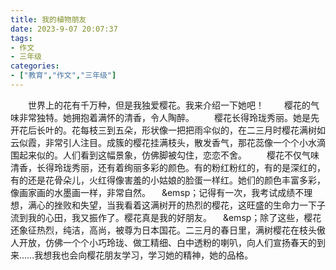 ```yaml
---
title: 我的植物朋友
date: 2023-9-07 20:07:37
tags:
- 作文
- 三年级
categories:
- ["教育","作文","三年级"]
---
```

&emsp;&emsp;世界上的花有千万种，但是我独爱樱花。我来介绍一下她吧！
&emsp;&emsp;樱花的气味非常独特。她拥抱着满怀的清香，令人陶醉。
&emsp;&emsp;樱花长得玲珑秀丽。她是先开花后长叶的。花每枝三到五朵，形状像一把把雨伞似的，在二三月时樱花满树如云似霞，非常引人注目。成簇的樱花挂满枝头，散发香气，那花蕊像一个个小水滴围起来似的。人们看到这幅景象，仿佛脚被勾住，恋恋不舍。
&emsp;&emsp;樱花不仅气味清香，长得玲珑秀丽，还有着绚丽多彩的颜色。有的粉红粉红的，有的是深红的，有的还是花骨朵儿，火红得像害羞的小姑娘的脸蛋一样红。她们的颜色丰富多彩，像画家画的水墨画一样，非常自然。
&emsp;&emsp；记得有一次，我考试成绩不理想，满心的挫败和失望，当我看着这满树开的热烈的樱花，这旺盛的生命力一下子流到我的心田，我又振作了。樱花真是我的好朋友。
&emsp;&emsp；除了这些，樱花还象征热烈，纯洁，高尚，被尊为日本国花。二三月的春日里，满树樱花在枝头傲人开放，仿佛一个个小巧玲珑、做工精细、白中透粉的喇叭，向人们宣扬春天的到来……我想我也会向樱花朋友学习，学习她的精神，她的品格。